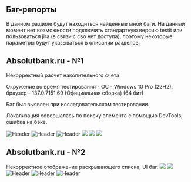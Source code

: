 ## Баг-репорты

В данном разделе будут находиться найденные мной баги.
На данный момент нет возможности подключить стандартную версию testit или пользоваться jira (в связи с сво нет доступа), поэтому некоторые параметры будут указываться в описании разделов.

## Absolutbank.ru - №1

Некорректный расчет накопительного счета

Окружение во время тестирования - ОС - Windows 10 Pro (22H2), браузер - 137.0.7151.69 (Официальная сборка) (64 бит)

Баг был выявлен при исследовательском тестировании. 

Локализация совершалась по поиску элемента с помощью DevTools, ошибка на бэке.

<img src="https://github.com/MILKsons/Portfolio/blob/main/screenshots/testcasenakop.PNG" alt="Header" style="max-width: 30%;">
<img src="https://github.com/MILKsons/Portfolio/blob/main/screenshots/bagreportnakop.PNG" alt="Header" style="max-width: 30%;">
<img src="https://github.com/MILKsons/Portfolio/blob/main/screenshots/некорректные%20данные1.PNG" alt="Header" style="max-width: 30%;">
<img src="https://github.com/MILKsons/Portfolio/blob/main/screenshots/некорректные%20данные%202.PNG" style="max-width: 30%;">
<img src="https://github.com/MILKsons/Portfolio/blob/main/screenshots/lokalbank.PNG" style="max-width: 30%;">
<img src="https://github.com/MILKsons/Portfolio/blob/main/screenshots/lokalbanknakop.PNG" style="max-width: 30%;">

## Absolutbank.ru - №2

Некорректное отображение раскрывающего списка, UI баг.
<img src="https://github.com/MILKsons/Portfolio/blob/main/screenshots/tastecaseheaderbank.PNG" style="max-width: 30%;">
<img src="https://github.com/MILKsons/Portfolio/blob/main/screenshots/bagheaderbank.PNG" style="max-width: 30%;">
<img src="https://github.com/MILKsons/Portfolio/blob/main/screenshots/UIbank.PNG" alt="Header" style="max-width: 30%;">
<img src="https://github.com/MILKsons/Portfolio/blob/main/screenshots/UI2bank.PNG" alt="Header" style="max-width: 30%;">
<img src="https://github.com/MILKsons/Portfolio/blob/main/screenshots/UI3bank.PNG" alt="Header" style="max-width: 30%;">
